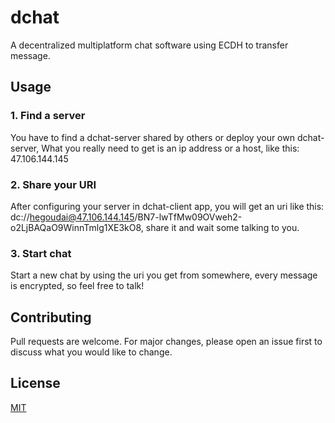 # dchat
A decentralized multiplatform chat software using ECDH to transfer message.

## Usage
### 1. Find a server
You have to find a dchat-server shared by others or deploy your own dchat-server,
What you really need to get is an ip address or a host, like this: 47.106.144.145

### 2. Share your URI 
After configuring your server in dchat-client app, you will get an uri like this: dc://hegoudai@47.106.144.145/BN7-lwTfMw09OVweh2-o2LjBAQaO9WinnTmlg1XE3kO8,
share it and wait some talking to you.

### 3. Start chat
Start a new chat by using the uri you get from somewhere, every message is encrypted, so feel free to talk!

## Contributing
Pull requests are welcome. 
For major changes, please open an issue first to discuss what you would like to change.

## License

[MIT](https://choosealicense.com/licenses/mit/)
